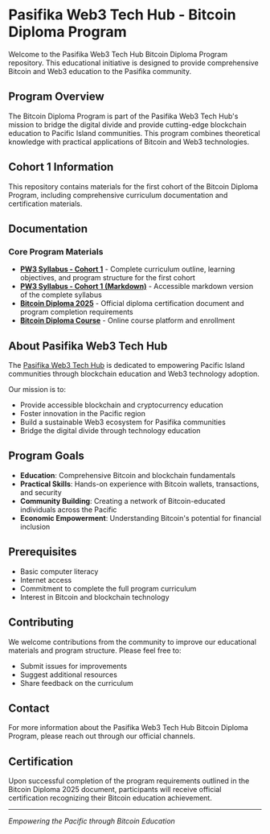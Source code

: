 # Pasifika Web3 Tech Hub - Bitcoin Diploma Program

Welcome to the Pasifika Web3 Tech Hub Bitcoin Diploma Program repository. This educational initiative is designed to provide comprehensive Bitcoin and Web3 education to the Pasifika community.

## Program Overview

The Bitcoin Diploma Program is part of the Pasifika Web3 Tech Hub's mission to bridge the digital divide and provide cutting-edge blockchain education to Pacific Island communities. This program combines theoretical knowledge with practical applications of Bitcoin and Web3 technologies.

## Cohort 1 Information

This repository contains materials for the first cohort of the Bitcoin Diploma Program, including comprehensive curriculum documentation and certification materials.

## Documentation

### Core Program Materials

- **[PW3 Syllabus - Cohort 1](docs/PW3-Syllabus-Cohort-1.pdf)** - Complete curriculum outline, learning objectives, and program structure for the first cohort
- **[PW3 Syllabus - Cohort 1 (Markdown)](docs/PW3-Syllabus-Cohort-1.md)** - Accessible markdown version of the complete syllabus
- **[Bitcoin Diploma 2025](docs/Bitcoin%20Diploma-2025.pdf)** - Official diploma certification document and program completion requirements
- **[Bitcoin Diploma Course](https://pasifika.xyz/bitcoin-diploma-course)** - Online course platform and enrollment

## About Pasifika Web3 Tech Hub

The [Pasifika Web3 Tech Hub](https://pasifika.xyz) is dedicated to empowering Pacific Island communities through blockchain education and Web3 technology adoption. 

Our mission is to:

- Provide accessible blockchain and cryptocurrency education
- Foster innovation in the Pacific region
- Build a sustainable Web3 ecosystem for Pasifika communities
- Bridge the digital divide through technology education

## Program Goals

- **Education**: Comprehensive Bitcoin and blockchain fundamentals
- **Practical Skills**: Hands-on experience with Bitcoin wallets, transactions, and security
- **Community Building**: Creating a network of Bitcoin-educated individuals across the Pacific
- **Economic Empowerment**: Understanding Bitcoin's potential for financial inclusion

## Prerequisites

- Basic computer literacy
- Internet access
- Commitment to complete the full program curriculum
- Interest in Bitcoin and blockchain technology

## Contributing

We welcome contributions from the community to improve our educational materials and program structure. Please feel free to:

- Submit issues for improvements
- Suggest additional resources
- Share feedback on the curriculum

## Contact

For more information about the Pasifika Web3 Tech Hub Bitcoin Diploma Program, please reach out through our official channels.

## Certification

Upon successful completion of the program requirements outlined in the Bitcoin Diploma 2025 document, participants will receive official certification recognizing their Bitcoin education achievement.

---

*Empowering the Pacific through Bitcoin Education* 
